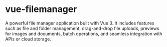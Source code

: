 # vue-filemanager
A powerful file manager application built with Vue 3. It includes features such as file and folder management, drag-and-drop file uploads, previews for images and documents, batch operations, and seamless integration with APIs or cloud storage.
